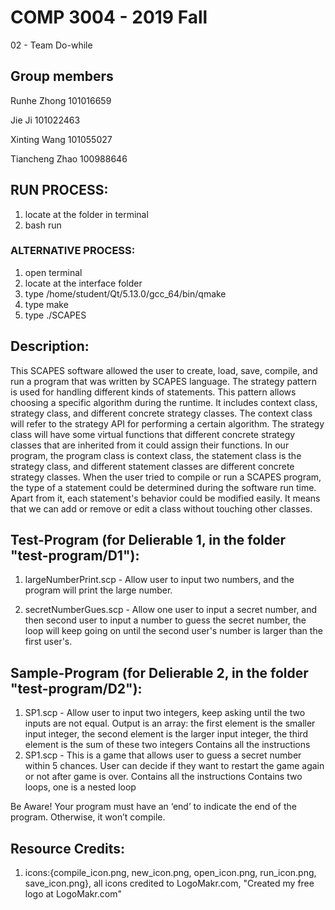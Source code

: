 # COMP 3004 - 2019 Fall
02 - Team Do-while

## Group members
Runhe Zhong     101016659

Jie Ji          101022463

Xinting Wang    101055027

Tiancheng Zhao  100988646

## RUN PROCESS:
1. locate at the folder in terminal
2. bash run


### ALTERNATIVE PROCESS:
1. open terminal
2. locate at the interface folder
3. type /home/student/Qt/5.13.0/gcc_64/bin/qmake
4. type make
5. type ./SCAPES

## Description:
This SCAPES software allowed the user to create, load, save, compile, and run a program that was written by SCAPES language.
The strategy pattern is used for handling different kinds of statements. This pattern allows choosing a specific algorithm during the runtime. It includes context class, strategy class, and different concrete strategy classes.
The context class will refer to the strategy API for performing a certain algorithm. The strategy class will have some virtual functions that different concrete strategy classes that are inherited from it could assign their functions.
In our program, the program class is context class, the statement class is the strategy class, and different statement classes are different concrete strategy classes. When the user tried to compile or run a SCAPES program, the type of a statement could be determined during the software run time.
Apart from it, each statement's behavior could be modified easily. It means that we can add or remove or edit a class without touching other classes.


## Test-Program (for Delierable 1, in the folder "test-program/D1"):
1. largeNumberPrint.scp - 
    Allow user to input two numbers, and the program will print the large number.

2. secretNumberGues.scp - 
    Allow one user to input a secret number, and then second user to input a number to guess the secret number, the loop will keep going on until the second user's number is larger than the first user's.


## Sample-Program (for Delierable 2, in the folder "test-program/D2"):
1. SP1.scp - 
    Allow user to input two integers, keep asking until the two inputs are not equal.
    Output is an array: the first element is the smaller input integer, the second element is the larger input integer, the third element is the sum of these two integers
    Contains all the instructions
2. SP1.scp - 
    This is a game that allows user to guess a secret number within 5 chances.
    User can decide if they want to restart the game again or not after game is over. 
    Contains all the instructions
    Contains two loops, one is a nested loop




Be Aware!
Your program must have an ‘end’ to indicate the end of the program. Otherwise, it won’t compile.



## Resource Credits:
1. icons:{compile_icon.png, new_icon.png, open_icon.png, run_icon.png, save_icon.png}, all icons credited to LogoMakr.com, "Created my free logo at LogoMakr.com"
